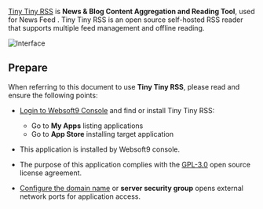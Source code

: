 [Tiny Tiny RSS](https://tt-rss.org) is **News & Blog  Content Aggregation and Reading Tool**, used for News Feed . Tiny Tiny RSS is an open source self-hosted RSS reader that supports multiple feed management and offline reading.


![Interface](https://libs.websoft9.com/Websoft9/DocsPicture/zh/ttrss/ttrss-gui-websoft9.png)


## Prepare

When referring to this document to use **Tiny Tiny RSS**, please read and ensure the following points:

- [Login to Websoft9 Console](./login-console) and find or install Tiny Tiny RSS:
  - Go to **My Apps** listing applications 
  - Go to **App Store** installing target application

- This application is installed by Websoft9 console.


- The purpose of this application complies with the [GPL-3.0](https://opensource.org/licenses/GPL-3.0) open source license agreement.


- [Configure the domain name](./domain-set) or **server security group** opens external network ports for application access.